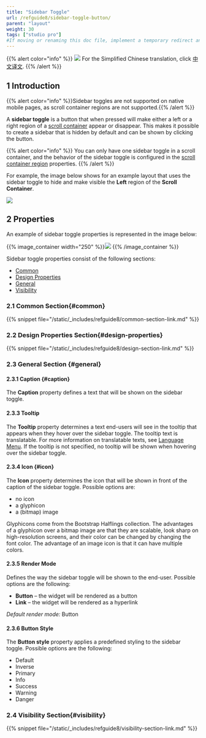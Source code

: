 ```yaml
---
title: "Sidebar Toggle"
url: /refguide8/sidebar-toggle-button/
parent: "layout"
weight: 30
tags: ["studio pro"]
#If moving or renaming this doc file, implement a temporary redirect and let the respective team know they should update the URL in the product. See Mapping to Products for more details.
---
```


{{% alert color="info" %}}
<img src="attachments/chinese-translation/china.png" style="display: inline-block; margin: 0" /> For the Simplified Chinese translation, click [中文译文](https://cdn.mendix.tencent-cloud.com/documentation/refguide8/sidebar-toggle-button.pdf).
{{% /alert %}}

## 1 Introduction

{{% alert color="info" %}}Sidebar toggles are not supported on native mobile pages, as scroll container regions are not supported.{{% /alert %}}

A **sidebar toggle** is a button that when pressed will make either a left or a right region of a [scroll container](/refguide8/scroll-container/) appear or disappear. This makes it possible to create a sidebar that is hidden by default and can be shown by clicking the button.

{{% alert color="info" %}}
You can only have one sidebar toggle in a scroll container, and the behavior of the sidebar toggle is configured in the [scroll container region](/refguide8/scroll-container/#region) properties.
{{% /alert %}}

For example, the image below shows for an example layout that uses the sidebar toggle to hide and make visible the **Left** region of the **Scroll Container**. 

![](/attachments/refguide8/modeling/pages/page-resources/layout/sidebar-toggle-button/sidebar-toggle-button.png)

## 2 Properties

An example of sidebar toggle properties is represented in the image below:

{{% image_container width="250" %}}![](/attachments/refguide8/modeling/pages/page-resources/layout/sidebar-toggle-button/sidebar-toggle-properties.png)
{{% /image_container %}}

Sidebar toggle properties consist of the following sections:

* [Common](#common)
* [Design Properties](#design-properties)
* [General](#general)
* [Visibility](#visibility)

### 2.1 Common Section{#common}

{{% snippet file="/static/_includes/refguide8/common-section-link.md" %}}

### 2.2 Design Properties Section{#design-properties}

{{% snippet file="/static/_includes/refguide8/design-section-link.md" %}}

### 2.3 General Section {#general}

#### 2.3.1 Caption {#caption}

The **Caption** property defines a text that will be shown on the sidebar toggle.

#### 2.3.3 Tooltip

The **Tooltip** property determines a text end-users will see in the tooltip that appears when they hover over the sidebar toggle. The tooltip text is translatable. For more information on translatable texts, see [Language Menu](/refguide8/translatable-texts/). If the tooltip is not specified, no tooltip will be shown when hovering over the sidebar toggle.

#### 2.3.4 Icon {#icon}

The **Icon** property determines the icon that will be shown in front of the caption of the sidebar toggle. Possible options are: 

* no icon
* a glyphicon 
* a (bitmap) image

Glyphicons come from the Bootstrap Halflings collection. The advantages of a glyphicon over a bitmap image are that they are scalable, look sharp on high-resolution screens, and their color can be changed by changing the font color. The advantage of an image icon is that it can have multiple colors.

#### 2.3.5 Render Mode

Defines the way the sidebar toggle will be shown to the end-user. Possible options are the following:

* **Button** – the widget will be rendered as a button
* **Link** – the widget will be rendered as a hyperlink

*Default render mode:* Button

#### 2.3.6 Button Style

The **Button style** property applies a predefined styling to the sidebar toggle. Possible options are the following:

* Default
* Inverse
* Primary
* Info
* Success
* Warning
* Danger

### 2.4 Visibility Section{#visibility}

{{% snippet file="/static/_includes/refguide8/visibility-section-link.md" %}}
